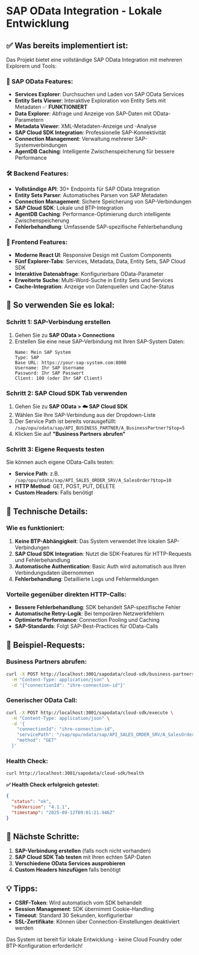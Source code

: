 # SAP OData Integration - Lokale Entwicklung

## ✅ Was bereits implementiert ist:

Das Projekt bietet eine vollständige SAP OData Integration mit mehreren Explorern und Tools:

### 🔗 SAP OData Features:
- **Services Explorer**: Durchsuchen und Laden von SAP OData Services
- **Entity Sets Viewer**: Interaktive Exploration von Entity Sets mit Metadaten ✅ **FUNKTIONIERT**
- **Data Explorer**: Abfrage und Anzeige von SAP-Daten mit OData-Parametern
- **Metadata Viewer**: XML-Metadaten-Anzeige und -Analyse
- **SAP Cloud SDK Integration**: Professionelle SAP-Konnektivität
- **Connection Management**: Verwaltung mehrerer SAP-Systemverbindungen
- **AgentDB Caching**: Intelligente Zwischenspeicherung für bessere Performance

### 🛠️ Backend Features:
- **Vollständige API**: 30+ Endpoints für SAP OData Integration
- **Entity Sets Parser**: Automatisches Parsen von SAP Metadaten
- **Connection Management**: Sichere Speicherung von SAP-Verbindungen
- **SAP Cloud SDK**: Lokale und BTP-Integration
- **AgentDB Caching**: Performance-Optimierung durch intelligente Zwischenspeicherung
- **Fehlerbehandlung**: Umfassende SAP-spezifische Fehlerbehandlung

### 🎨 Frontend Features:
- **Moderne React UI**: Responsive Design mit Custom Components
- **Fünf Explorer-Tabs**: Services, Metadata, Data, Entity Sets, SAP Cloud SDK
- **Interaktive Datenabfrage**: Konfigurierbare OData-Parameter
- **Erweiterte Suche**: Multi-Word-Suche in Entity Sets und Services
- **Cache-Integration**: Anzeige von Datenquellen und Cache-Status

## 🚀 So verwenden Sie es lokal:

### Schritt 1: SAP-Verbindung erstellen
1. Gehen Sie zu **SAP OData > Connections**
2. Erstellen Sie eine neue SAP-Verbindung mit Ihren SAP-System Daten:
   ```
   Name: Mein SAP System
   Type: SAP
   Base URL: https://your-sap-system.com:8000
   Username: Ihr SAP Username
   Password: Ihr SAP Passwort
   Client: 100 (oder Ihr SAP Client)
   ```

### Schritt 2: SAP Cloud SDK Tab verwenden
1. Gehen Sie zu **SAP OData > ☁️ SAP Cloud SDK**
2. Wählen Sie Ihre SAP-Verbindung aus der Dropdown-Liste
3. Der Service Path ist bereits vorausgefüllt: `/sap/opu/odata/sap/API_BUSINESS_PARTNER/A_BusinessPartner?$top=5`
4. Klicken Sie auf **"Business Partners abrufen"**

### Schritt 3: Eigene Requests testen
Sie können auch eigene OData-Calls testen:
- **Service Path**: z.B. `/sap/opu/odata/sap/API_SALES_ORDER_SRV/A_SalesOrder?$top=10`
- **HTTP Method**: GET, POST, PUT, DELETE
- **Custom Headers**: Falls benötigt

## 🔧 Technische Details:

### Wie es funktioniert:
1. **Keine BTP-Abhängigkeit**: Das System verwendet Ihre lokalen SAP-Verbindungen
2. **SAP Cloud SDK Integration**: Nutzt die SDK-Features für HTTP-Requests und Fehlerbehandlung
3. **Automatische Authentication**: Basic Auth wird automatisch aus Ihren Verbindungsdaten übernommen
4. **Fehlerbehandlung**: Detaillierte Logs und Fehlermeldungen

### Vorteile gegenüber direkten HTTP-Calls:
- **Bessere Fehlerbehandlung**: SDK behandelt SAP-spezifische Fehler
- **Automatische Retry-Logik**: Bei temporären Netzwerkfehlern
- **Optimierte Performance**: Connection Pooling und Caching
- **SAP-Standards**: Folgt SAP-Best-Practices für OData-Calls

## 📝 Beispiel-Requests:

### Business Partners abrufen:
```bash
curl -X POST http://localhost:3001/sapodata/cloud-sdk/business-partners \
  -H "Content-Type: application/json" \
  -d '{"connectionId": "ihre-connection-id"}'
```

### Generischer OData Call:
```bash
curl -X POST http://localhost:3001/sapodata/cloud-sdk/execute \
  -H "Content-Type: application/json" \
  -d '{
    "connectionId": "ihre-connection-id",
    "servicePath": "/sap/opu/odata/sap/API_SALES_ORDER_SRV/A_SalesOrder?$top=5",
    "method": "GET"
  }'
```

### Health Check:
```bash
curl http://localhost:3001/sapodata/cloud-sdk/health
```

**✅ Health Check erfolgreich getestet:**
```json
{
  "status": "ok",
  "sdkVersion": "4.1.1",
  "timestamp": "2025-09-12T09:01:21.946Z"
}
```

## 🎯 Nächste Schritte:

1. **SAP-Verbindung erstellen** (falls noch nicht vorhanden)
2. **SAP Cloud SDK Tab testen** mit Ihren echten SAP-Daten
3. **Verschiedene OData Services ausprobieren**
4. **Custom Headers hinzufügen** falls benötigt

## 💡 Tipps:

- **CSRF-Token**: Wird automatisch vom SDK behandelt
- **Session Management**: SDK übernimmt Cookie-Handling
- **Timeout**: Standard 30 Sekunden, konfigurierbar
- **SSL-Zertifikate**: Können über Connection-Einstellungen deaktiviert werden

Das System ist bereit für lokale Entwicklung - keine Cloud Foundry oder BTP-Konfiguration erforderlich!
